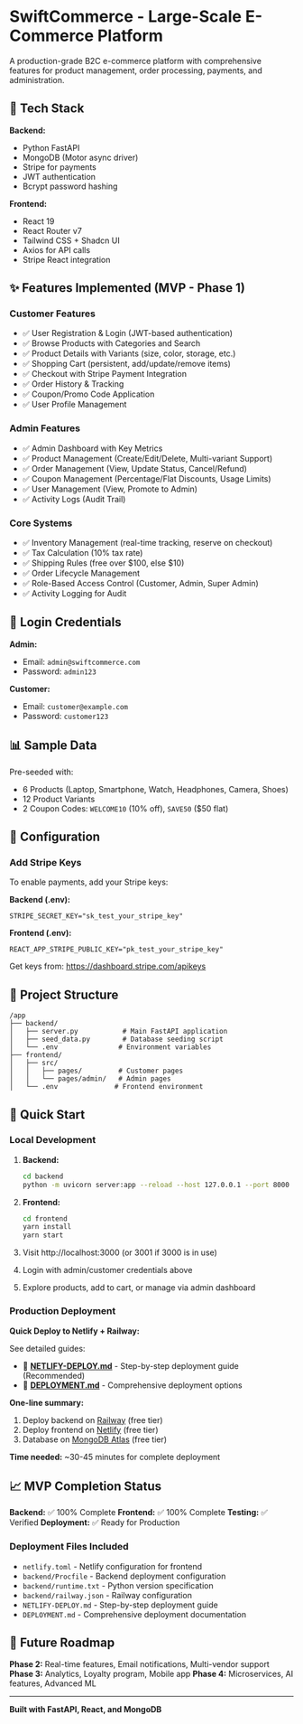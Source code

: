 # SwiftCommerce - Large-Scale E-Commerce Platform

A production-grade B2C e-commerce platform with comprehensive features for product management, order processing, payments, and administration.

## 🚀 Tech Stack

**Backend:**
- Python FastAPI
- MongoDB (Motor async driver)
- Stripe for payments
- JWT authentication
- Bcrypt password hashing

**Frontend:**
- React 19
- React Router v7
- Tailwind CSS + Shadcn UI
- Axios for API calls
- Stripe React integration

## ✨ Features Implemented (MVP - Phase 1)

### Customer Features
- ✅ User Registration & Login (JWT-based authentication)
- ✅ Browse Products with Categories and Search
- ✅ Product Details with Variants (size, color, storage, etc.)
- ✅ Shopping Cart (persistent, add/update/remove items)
- ✅ Checkout with Stripe Payment Integration
- ✅ Order History & Tracking
- ✅ Coupon/Promo Code Application
- ✅ User Profile Management

### Admin Features
- ✅ Admin Dashboard with Key Metrics
- ✅ Product Management (Create/Edit/Delete, Multi-variant Support)
- ✅ Order Management (View, Update Status, Cancel/Refund)
- ✅ Coupon Management (Percentage/Flat Discounts, Usage Limits)
- ✅ User Management (View, Promote to Admin)
- ✅ Activity Logs (Audit Trail)

### Core Systems
- ✅ Inventory Management (real-time tracking, reserve on checkout)
- ✅ Tax Calculation (10% tax rate)
- ✅ Shipping Rules (free over $100, else $10)
- ✅ Order Lifecycle Management
- ✅ Role-Based Access Control (Customer, Admin, Super Admin)
- ✅ Activity Logging for Audit

## 🔐 Login Credentials

**Admin:**
- Email: `admin@swiftcommerce.com`
- Password: `admin123`

**Customer:**
- Email: `customer@example.com`
- Password: `customer123`

## 📊 Sample Data

Pre-seeded with:
- 6 Products (Laptop, Smartphone, Watch, Headphones, Camera, Shoes)
- 12 Product Variants
- 2 Coupon Codes: `WELCOME10` (10% off), `SAVE50` ($50 flat)

## 🔧 Configuration

### Add Stripe Keys
To enable payments, add your Stripe keys:

**Backend (.env):**
```env
STRIPE_SECRET_KEY="sk_test_your_stripe_key"
```

**Frontend (.env):**
```env
REACT_APP_STRIPE_PUBLIC_KEY="pk_test_your_stripe_key"
```

Get keys from: https://dashboard.stripe.com/apikeys

## 📁 Project Structure

```
/app
├── backend/
│   ├── server.py           # Main FastAPI application
│   ├── seed_data.py        # Database seeding script
│   └── .env               # Environment variables
├── frontend/
│   ├── src/
│   │   ├── pages/         # Customer pages
│   │   └── pages/admin/   # Admin pages
│   └── .env              # Frontend environment
```

## 🚦 Quick Start

### Local Development

1. **Backend:**
   ```bash
   cd backend
   python -m uvicorn server:app --reload --host 127.0.0.1 --port 8000
   ```

2. **Frontend:**
   ```bash
   cd frontend
   yarn install
   yarn start
   ```

3. Visit http://localhost:3000 (or 3001 if 3000 is in use)
4. Login with admin/customer credentials above
5. Explore products, add to cart, or manage via admin dashboard

### Production Deployment

**Quick Deploy to Netlify + Railway:**

See detailed guides:
- 📖 [**NETLIFY-DEPLOY.md**](./NETLIFY-DEPLOY.md) - Step-by-step deployment guide (Recommended)
- 📖 [**DEPLOYMENT.md**](./DEPLOYMENT.md) - Comprehensive deployment options

**One-line summary:**
1. Deploy backend on [Railway](https://railway.app) (free tier)
2. Deploy frontend on [Netlify](https://netlify.com) (free tier)
3. Database on [MongoDB Atlas](https://mongodb.com/cloud/atlas) (free tier)

**Time needed:** ~30-45 minutes for complete deployment

## 📈 MVP Completion Status

**Backend:** ✅ 100% Complete
**Frontend:** ✅ 100% Complete
**Testing:** ✅ Verified
**Deployment:** ✅ Ready for Production

### Deployment Files Included

- `netlify.toml` - Netlify configuration for frontend
- `backend/Procfile` - Backend deployment configuration
- `backend/runtime.txt` - Python version specification
- `backend/railway.json` - Railway configuration
- `NETLIFY-DEPLOY.md` - Step-by-step deployment guide
- `DEPLOYMENT.md` - Comprehensive deployment documentation

## 🎯 Future Roadmap

**Phase 2:** Real-time features, Email notifications, Multi-vendor support
**Phase 3:** Analytics, Loyalty program, Mobile app
**Phase 4:** Microservices, AI features, Advanced ML

---

**Built with FastAPI, React, and MongoDB**

